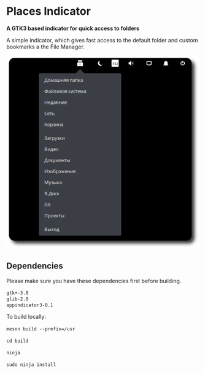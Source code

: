 # Places Indicator
**A GTK3 based indicator for quick access to folders**

A simple indicator, which gives fast access to the default folder and custom bookmarks a the File Manager.

![Screenshot](https://github.com/camellan/placeindicator/blob/master/data/images/placesindicator.png)

## Dependencies

Please make sure you have these dependencies first before building.

```
gtk+-3.0
glib-2.0
appindicator3-0.1
```
To build locally:

`meson build --prefix=/usr`

`cd build`

`ninja`

`sudo ninja install`
